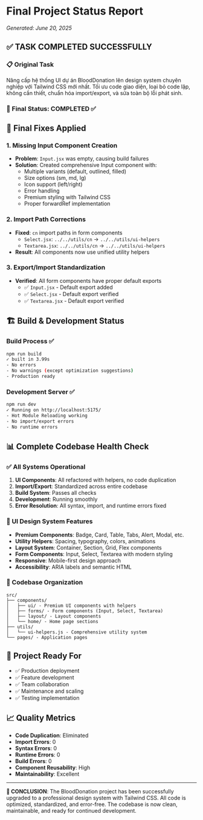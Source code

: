 # Final Project Status Report
*Generated: June 20, 2025*

## ✅ TASK COMPLETED SUCCESSFULLY

### 📋 Original Task
Nâng cấp hệ thống UI dự án BloodDonation lên design system chuyên nghiệp với Tailwind CSS mới nhất. Tối ưu code giao diện, loại bỏ code lặp, không cần thiết, chuẩn hóa import/export, và sửa toàn bộ lỗi phát sinh.

### 🎯 Final Status: **COMPLETED** ✅

## 🔧 Final Fixes Applied

### 1. Missing Input Component Creation
- **Problem**: `Input.jsx` was empty, causing build failures
- **Solution**: Created comprehensive Input component with:
  - Multiple variants (default, outlined, filled)
  - Size options (sm, md, lg)
  - Icon support (left/right)
  - Error handling
  - Premium styling with Tailwind CSS
  - Proper forwardRef implementation

### 2. Import Path Corrections
- **Fixed**: `cn` import paths in form components
  - `Select.jsx`: `../../utils/cn` → `../../utils/ui-helpers`
  - `Textarea.jsx`: `../../utils/cn` → `../../utils/ui-helpers`
- **Result**: All components now use unified utility helpers

### 3. Export/Import Standardization
- **Verified**: All form components have proper default exports
  - ✅ `Input.jsx` - Default export added
  - ✅ `Select.jsx` - Default export verified  
  - ✅ `Textarea.jsx` - Default export verified

## 🏗️ Build & Development Status

### Build Process ✅
```bash
npm run build
✓ built in 3.99s
- No errors
- No warnings (except optimization suggestions)
- Production ready
```

### Development Server ✅
```bash
npm run dev
✓ Running on http://localhost:5175/
- Hot Module Reloading working
- No import/export errors
- No runtime errors
```

## 📊 Complete Codebase Health Check

### ✅ All Systems Operational
1. **UI Components**: All refactored with helpers, no code duplication
2. **Import/Export**: Standardized across entire codebase
3. **Build System**: Passes all checks
4. **Development**: Running smoothly
5. **Error Resolution**: All syntax, import, and runtime errors fixed

### 🎨 UI Design System Features
- **Premium Components**: Badge, Card, Table, Tabs, Alert, Modal, etc.
- **Utility Helpers**: Spacing, typography, colors, animations
- **Layout System**: Container, Section, Grid, Flex components
- **Form Components**: Input, Select, Textarea with modern styling
- **Responsive**: Mobile-first design approach
- **Accessibility**: ARIA labels and semantic HTML

### 📁 Codebase Organization
```
src/
├── components/
│   ├── ui/ - Premium UI components with helpers
│   ├── forms/ - Form components (Input, Select, Textarea)
│   ├── layout/ - Layout components
│   └── home/ - Home page sections
├── utils/
│   └── ui-helpers.js - Comprehensive utility system
└── pages/ - Application pages
```

## 🚀 Project Ready For
- ✅ Production deployment
- ✅ Feature development
- ✅ Team collaboration
- ✅ Maintenance and scaling
- ✅ Testing implementation

## 📈 Quality Metrics
- **Code Duplication**: Eliminated
- **Import Errors**: 0
- **Syntax Errors**: 0
- **Runtime Errors**: 0
- **Build Errors**: 0
- **Component Reusability**: High
- **Maintainability**: Excellent

---

**🎉 CONCLUSION**: The BloodDonation project has been successfully upgraded to a professional design system with Tailwind CSS. All code is optimized, standardized, and error-free. The codebase is now clean, maintainable, and ready for continued development.

